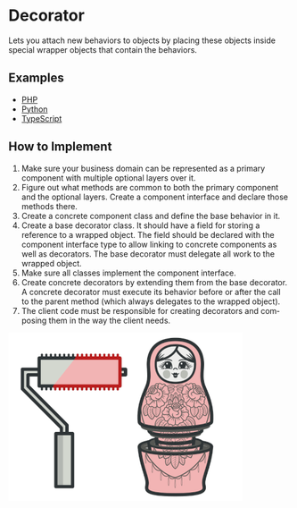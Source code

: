# Decorator

Lets you attach new behaviors to objects by placing these objects inside special wrapper objects that contain the behaviors.

## Examples

* [PHP](php)
* [Python](python)
* [TypeScript](typescript)

## How to Implement

1. Make sure your business domain can be rep­re­sent­ed as a pri­ma­ry component with mul­ti­ple option­al lay­ers over it.
2. Fig­ure out what meth­ods are com­mon to both the pri­ma­ry component and the option­al lay­ers. Cre­ate a component inter­face and declare those meth­ods there.
3. Cre­ate a con­crete component class and define the base behavior in it.
4. Cre­ate a base dec­o­ra­tor class. It should have a field for stor­ing a reference to a wrapped object. The field should be declared with the component inter­face type to allow link­ing to con­crete components as well as dec­o­ra­tors. The base dec­o­ra­tor must del­e­gate all work to the wrapped object.
5. Make sure all class­es implement the component interface.
6. Cre­ate con­crete dec­o­ra­tors by extend­ing them from the base dec­o­ra­tor. A con­crete dec­o­ra­tor must exe­cute its behavior before or after the call to the par­ent method (which always del­e­gates to the wrapped object).
7. The client code must be responsible for cre­at­ing dec­o­ra­tors and com­pos­ing them in the way the client needs.

![Decorator](/images/decorator.png)
